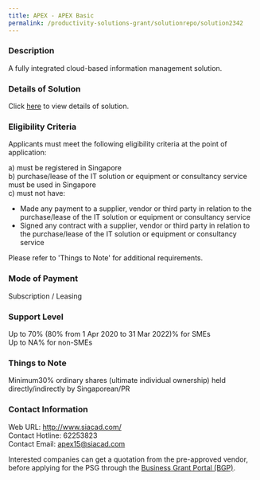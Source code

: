 ```yaml
---
title: APEX - APEX Basic
permalink: /productivity-solutions-grant/solutionrepo/solution2342
---
```


### Description

A fully integrated cloud-based information management solution.

### Details of Solution

Click <a href='https://www.gobusiness.gov.sg/images/psg/SIACAD_20210266_Desensitised_Annex_3_Part_2.pdf' target='_blank' rel='noopener'>here</a> to view details of solution.

### Eligibility Criteria

Applicants must meet the following eligibility criteria at the point of application:

a) must be registered in Singapore <br>
b) purchase/lease of the IT solution or equipment or consultancy service must be used in Singapore <br>
c) must not have:
- Made any payment to a supplier, vendor or third party in relation to the purchase/lease of the IT solution or equipment or consultancy service
- Signed any contract with a supplier, vendor or third party in relation to the purchase/lease of the IT solution or equipment or consultancy service

Please refer to 'Things to Note' for additional requirements.

### Mode of Payment
Subscription / Leasing

### Support Level
Up to 70% (80% from 1 Apr 2020 to 31 Mar 2022)% for SMEs <br>
Up to NA% for non-SMEs

### Things to Note
Minimum30% ordinary shares (ultimate individual ownership) held directly/indirectly by Singaporean/PR

### Contact Information
Web URL: http://www.siacad.com/ <br>Contact Hotline: 62253823 <br>Contact Email: apex15@siacad.com <br>

Interested companies can get a quotation from the pre-approved vendor, before applying for the PSG through the <a target='_blank' rel='noopener' href='https://www.businessgrants.gov.sg/'>Business Grant Portal (BGP)</a>.
